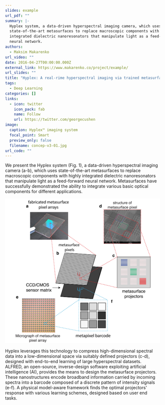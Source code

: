 ```yaml
---
slides: example
url_pdf: ""
summary: |-
  Hyplex system, a data-driven hyperspectral imaging camera, which uses
  state-of-the-art metasurfaces to replace macroscopic components with highly
  integrated dielectric nanoresonators that manipulate light as a feed-forward
  neural network.
authors:
  - Maksim Makarenko
url_video: ""
date: 2016-04-27T00:00:00.000Z
external_link: https://www.makarenko.co/project/example/
url_slides: ""
title: "Hyplex: A real-rime hyperspectral imaging via trained metasurface encoders"
tags:
  - Deep Learning
categories: []
links:
  - icon: twitter
    icon_pack: fab
    name: Follow
    url: https://twitter.com/georgecushen
image:
  caption: Hyplex™ imaging system
  focal_point: Smart
  preview_only: false
  filename: concep-v3-01.jpg
url_code: ""
---
```

We present the Hyplex system (Fig. 1), a
data-driven hyperspectral imaging camera (a-b), which uses
state-of-the-art metasurfaces to replace macroscopic components with highly
integrated dielectric nanoresonators that manipulate light as a feed-forward
neural network. Metasurfaces have
successfully demonstrated the ability to integrate various basic optical
components for different
applications. 

![Example of metasurface pixel arrays (blue squares). (b) Schematic of meta-pixel array on top of a camera sensor. (c) Closeup showing the metasurface projectors as subpixels of the array. (d) Scanning electron microscope image of a fabricated metasurface pixel. (e) Optical micrograph of the metasurface pixel array. (f) Illustration of the barcode generated by (e](concep-v3-01.jpg "Figure 1. Hardware implemented Hyplex™ imaging system.")

Hyplex leverages this technology to compress high-dimensional spectral data into a
low-dimensional space via suitably defined projectors (c-d),
designed with end-to-end learning of large hyperspectral datasets.
ALFRED, an open-source, inverse-design software exploiting artificial intelligence (AI), provides the
means to design the metasurface projectors. These nanostructures encode
broadband information carried by incoming spectra into a barcode composed of a
discrete pattern of intensity signals (e-f). A physical
model-aware framework finds the optimal projectors' response with various
learning schemes, designed based on user end tasks.